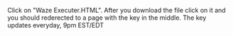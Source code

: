 Click on "Waze Executer.HTML". After you download the file click on it and you should rederected to a page with the key in the middle. The key updates everyday, 9pm EST/EDT
